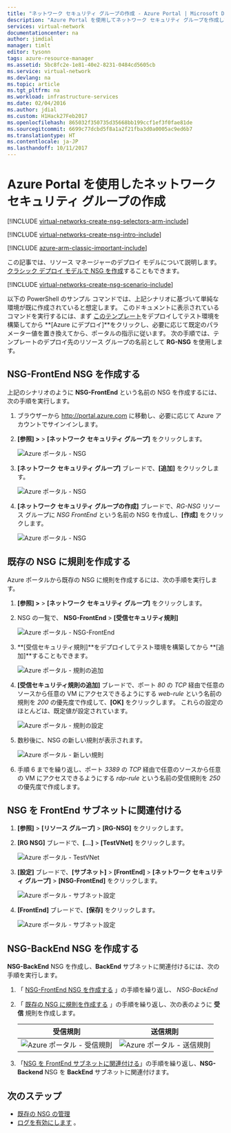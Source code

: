 ```yaml
---
title: "ネットワーク セキュリティ グループの作成 - Azure Portal | Microsoft Docs"
description: "Azure Portal を使用してネットワーク セキュリティ グループを作成してデプロイする方法を説明します。"
services: virtual-network
documentationcenter: na
author: jimdial
manager: timlt
editor: tysonn
tags: azure-resource-manager
ms.assetid: 5bc8fc2e-1e81-40e2-8231-0484cd5605cb
ms.service: virtual-network
ms.devlang: na
ms.topic: article
ms.tgt_pltfrm: na
ms.workload: infrastructure-services
ms.date: 02/04/2016
ms.author: jdial
ms.custom: H1Hack27Feb2017
ms.openlocfilehash: 865032f350735d35668bb199ccf1ef3f0fae81de
ms.sourcegitcommit: 6699c77dcbd5f8a1a2f21fba3d0a0005ac9ed6b7
ms.translationtype: HT
ms.contentlocale: ja-JP
ms.lasthandoff: 10/11/2017
---
```

# <a name="create-network-security-groups-using-the-azure-portal"></a>Azure Portal を使用したネットワーク セキュリティ グループの作成

[!INCLUDE [virtual-networks-create-nsg-selectors-arm-include](../../includes/virtual-networks-create-nsg-selectors-arm-include.md)]

[!INCLUDE [virtual-networks-create-nsg-intro-include](../../includes/virtual-networks-create-nsg-intro-include.md)]

[!INCLUDE [azure-arm-classic-important-include](../../includes/azure-arm-classic-important-include.md)]

この記事では、リソース マネージャーのデプロイ モデルについて説明します。 [クラシック デプロイ モデルで NSG を作成](virtual-networks-create-nsg-classic-ps.md)することもできます。

[!INCLUDE [virtual-networks-create-nsg-scenario-include](../../includes/virtual-networks-create-nsg-scenario-include.md)]

以下の PowerShell のサンプル コマンドでは、上記シナリオに基づいて単純な環境が既に作成されていると想定します。 このドキュメントに表示されているコマンドを実行するには、まず [このテンプレート](http://github.com/telmosampaio/azure-templates/tree/master/201-IaaS-WebFrontEnd-SQLBackEnd)をデプロイしてテスト環境を構築してから **[Azure にデプロイ]**をクリックし、必要に応じて既定のパラメーター値を置き換えてから、ポータルの指示に従います。 次の手順では、テンプレートのデプロイ先のリソース グループの名前として **RG-NSG** を使用します。

## <a name="create-the-nsg-frontend-nsg"></a>NSG-FrontEnd NSG を作成する
上記のシナリオのように **NSG-FrontEnd** という名前の NSG を作成するには、次の手順を実行します。

1. ブラウザーから http://portal.azure.com に移動し、必要に応じて Azure アカウントでサインインします。
2. **[参照] &gt;**  > **[ネットワーク セキュリティ グループ]** をクリックします。
   
    ![Azure ポータル - NSG](./media/virtual-networks-create-nsg-arm-pportal/figure11.png)
3. **[ネットワーク セキュリティ グループ]** ブレードで、**[追加]** をクリックします。
   
    ![Azure ポータル - NSG](./media/virtual-networks-create-nsg-arm-pportal/figure12.png)
4. **[ネットワーク セキュリティ グループの作成]** ブレードで、*RG-NSG* リソース グループに *NSG FrontEnd* という名前の NSG を作成し、**[作成]** をクリックします。
   
    ![Azure ポータル - NSG](./media/virtual-networks-create-nsg-arm-pportal/figure13.png)

## <a name="create-rules-in-an-existing-nsg"></a>既存の NSG に規則を作成する
Azure ポータルから既存の NSG に規則を作成するには、次の手順を実行します。

1. **[参照] &gt;**  > **[ネットワーク セキュリティ グループ]** をクリックします。
2. NSG の一覧で、 **NSG-FrontEnd** > **[受信セキュリティ規則]**
   
    ![Azure ポータル - NSG-FrontEnd](./media/virtual-networks-create-nsg-arm-pportal/figure2.png)
3. **[受信セキュリティ規則]**をデプロイしてテスト環境を構築してから **[追加]**することもできます。
   
    ![Azure ポータル - 規則の追加](./media/virtual-networks-create-nsg-arm-pportal/figure3.png)
4. **[受信セキュリティ規則の追加]** ブレードで、ポート *80* の *TCP* 経由で任意のソースから任意の VM にアクセスできるようにする *web-rule* という名前の規則を *200* の優先度で作成して、**[OK]** をクリックします。 これらの設定のほとんどは、既定値が設定されています。
   
    ![Azure ポータル - 規則の設定](./media/virtual-networks-create-nsg-arm-pportal/figure4.png)
5. 数秒後に、NSG の新しい規則が表示されます。
   
    ![Azure ポータル - 新しい規則](./media/virtual-networks-create-nsg-arm-pportal/figure5.png)
6. 手順 6 までを繰り返し、ポート *3389* の *TCP* 経由で任意のソースから任意の VM にアクセスできるようにする *rdp-rule* という名前の受信規則を *250* の優先度で作成します。

## <a name="associate-the-nsg-to-the-frontend-subnet"></a>NSG を FrontEnd サブネットに関連付ける
1. **[参照]** > **[リソース グループ]** > **[RG-NSG]** をクリックします。
2. **[RG NSG]** ブレードで、**[...]** > **[TestVNet]** をクリックします。
   
    ![Azure ポータル - TestVNet](./media/virtual-networks-create-nsg-arm-pportal/figure14.png)
3. **[設定]** ブレードで、**[サブネット]** > **[FrontEnd]** > **[ネットワーク セキュリティ グループ]** > **[NSG-FrontEnd]** をクリックします。
   
    ![Azure ポータル - サブネット設定](./media/virtual-networks-create-nsg-arm-pportal/figure15.png)
4. **[FrontEnd]** ブレードで、**[保存]** をクリックします。
   
    ![Azure ポータル - サブネット設定](./media/virtual-networks-create-nsg-arm-pportal/figure16.png)

## <a name="create-the-nsg-backend-nsg"></a>NSG-BackEnd NSG を作成する
**NSG-BackEnd** NSG を作成し、**BackEnd** サブネットに関連付けるには、次の手順を実行します。

1. 「 [NSG-FrontEnd NSG を作成する](#Create-the-NSG-FrontEnd-NSG) 」の手順を繰り返し、 *NSG-BackEnd*
2. 「 [既存の NSG に規則を作成する](#Create-rules-in-an-existing-NSG) 」の手順を繰り返し、次の表のように **受信** 規則を作成します。
   
   | 受信規則 | 送信規則 |
   | --- | --- |
   | ![Azure ポータル - 受信規則](./media/virtual-networks-create-nsg-arm-pportal/figure17.png) |![Azure ポータル - 送信規則](./media/virtual-networks-create-nsg-arm-pportal/figure18.png) |
3. 「[NSG を FrontEnd サブネットに関連付ける](#Associate-the-NSG-to-the-FrontEnd-subnet)」の手順を繰り返し、**NSG-Backend** NSG を **BackEnd** サブネットに関連付けます。

## <a name="next-steps"></a>次のステップ
* [既存の NSG の管理](virtual-network-manage-nsg-arm-portal.md)
* [ログを有効にします](virtual-network-nsg-manage-log.md) 。

